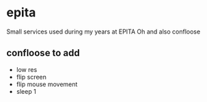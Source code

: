 # epita
Small services used during my years at EPITA
Oh and also confloose

## confloose to add
- low res
- flip screen
- flip mouse movement
- sleep 1
